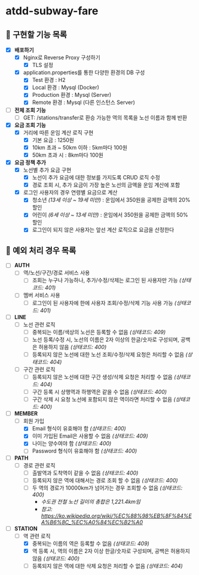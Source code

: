 # atdd-subway-fare

## 📜 구현할 기능 목록
- [x] **배포하기**
  - [x] Nginx로 Reverse Proxy 구성하기
    - [x] TLS 설정
  - [x] application.properties를 통한 다양한 환경의 DB 구성
    - [x] Test 환경 : H2
    - [x] Local 환경 : Mysql (Docker)
    - [x] Production 환경 : Mysql (Server)
    - [x] Remote 환경 : Mysql (다른 인스턴스 Server)

- [ ] **전체 조회 기능**
  - [ ] GET: /stations/transfer로 환승 가능한 역의 목록을 노선 이름과 함께 반환

- [x] **요금 조회 기능**
  - [x] 거리에 따른 운임 계산 로직 구현
    - [x] 기본 요금 : 1250원
    - [x] 10km 초과 ~ 50km 이하 : 5km마다 100원
    - [x] 50km 초과 시 : 8km마다 100원

- [x] **요금 정책 추가**
  - [x] 노선별 추가 요금 구현
    - [x] 노선이 추가 요금에 대한 정보를 가지도록 CRUD 로직 수정
    - [x] 경로 조회 시, 추가 요금이 가장 높은 노선의 금액을 운임 계산에 포함
  - [x] 로그인 사용자의 경우 연령별 요금으로 계산
    - [x] 청소년 *(13세 이상 ~ 19세 미만)* : 운임에서 350원을 공제한 금액의 20% 할인
    - [x] 어린이 *(6세 이상 ~ 13세 미만)* : 운임에서 350원을 공제한 금액의 50% 할인
    - [x] 로그인이 되지 않은 사용자는 앞선 계산 로직으로 요금을 산정한다

## 🎯 예외 처리 경우 목록
- [ ] **AUTH**
  - [ ] 역/노선/구간/경로 서비스 사용
    - [ ] 조회는 누구나 가능하나, 추가/수정/삭제는 로그인 된 사용자만 가능 *(상태코드: 401)*
  - [ ] 멤버 서비스 사용
    - [ ] 로그인이 된 사용자에 한에 사용자 조회/수정/삭제 기능 사용 가능 *(상태코드: 401)*

- [ ] **LINE**
  - [ ] 노선 관련 로직
    - [ ] 중복되는 이름/색상의 노선은 등록할 수 없음 *(상태코드: 409)*
    - [ ] 노선 등록/수정 시, 노선의 이름은 2자 이상의 한글/숫자로 구성되며, 공백은 허용하지 않음 *(상태코드: 400)*
    - [ ] 등록되지 않은 노선에 대한 노선 조회/수정/삭제 요청은 처리할 수 없음 *(상태코드: 404)*
  - [ ] 구간 관련 로직
    - [ ] 등록되지 않은 노선에 대한 구간 생성/삭제 요청은 처리할 수 없음 *(상태코드: 404)*
    - [ ] 구간 등록 시 상행역과 하행역은 같을 수 없음 *(상태코드: 400)*
    - [ ] 구간 삭제 시 요청 노선에 포함되지 않은 역이라면 처리할 수 없음 *(상태코드: 400)*

- [ ] **MEMBER**
  - [ ] 회원 가입
    - [x] Email 형식이 유효해야 함 *(상태코드: 400)*
    - [x] 이미 가입된 Email은 사용할 수 없음 *(상태코드: 409)*
    - [x] 나이는 양수여야 함 *(상태코드: 400)*
    - [ ] Password 형식이 유효해야 함 *(상태코드: 400)*

- [ ] **PATH**
  - [ ] 경로 관련 로직
    - [ ] 출발역과 도착역이 같을 수 없음  *(상태코드: 400)*
    - [ ] 등록되지 않은 역에 대해서는 경로 조회 할 수 없음 *(상태코드: 400)*
    - [ ] 두 역의 경로가 10000km가 넘어가는 경우 조회할 수 없음 *(상태코드: 400)*
      - *수도권 전철 노선 길이의 총합은 1,221.4km임*
      - *참고: https://ko.wikipedia.org/wiki/%EC%88%98%EB%8F%84%EA%B6%8C_%EC%A0%84%EC%B2%A0*

- [ ] **STATION**
  - [ ] 역 관련 로직
    - [x] 중복되는 이름의 역은 등록할 수 없음 *(상태코드: 409)*
    - [x] 역 등록 시, 역의 이름은 2자 이상 한글/숫자로 구성되며, 공백은 허용하지 않음 *(상태코드: 400)*
    - [ ] 등록되지 않은 역에 대한 삭제 요청은 처리할 수 없음 *(상태코드: 404)*